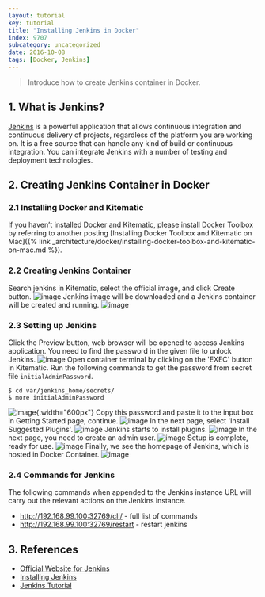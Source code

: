 ```yaml
---
layout: tutorial
key: tutorial
title: "Installing Jenkins in Docker"
index: 9707
subcategory: uncategorized
date: 2016-10-08
tags: [Docker, Jenkins]
---
```


> Introduce how to create Jenkins container in Docker.

## 1. What is Jenkins?
[Jenkins](https://jenkins.io/index.html) is a powerful application that allows continuous integration and continuous delivery of projects, regardless of the platform you are working on. It is a free source that can handle any kind of build or continuous integration. You can integrate Jenkins with a number of testing and deployment technologies.

## 2. Creating Jenkins Container in Docker
### 2.1 Installing Docker and Kitematic
If you haven’t installed Docker and Kitematic, please install Docker Toolbox by referring to another posting [Installing Docker Toolbox and Kitematic on Mac]({% link _architecture/docker/installing-docker-toolbox-and-kitematic-on-mac.md %}).
### 2.2 Creating Jenkins Container
Search jenkins in Kitematic, select the official image, and click Create button.
![image](/assets/images/uncategorized/9707/dockersearch.png)
Jenkins image will be downloaded and a Jenkins container will be created and running.
![image](/assets/images/uncategorized/9707/dockerkitematic.png)
### 2.3 Setting up Jenkins
Click the Preview button, web browser will be opened to access Jenkins application. You need to find the password in the given file to unlock Jenkins.
![image](/assets/images/uncategorized/9707/dockerunlock.png)
Open container terminal by clicking on the 'EXEC' button in Kitematic. Run the following commands to get the password from secret file `initialAdminPassword`.
```raw
$ cd var/jenkins_home/secrets/
$ more initialAdminPassword
```
![image](/assets/images/uncategorized/9707/dockerpassword.png){:width="600px"}
Copy this password and paste it to the input box in Getting Started page, continue.
![image](/assets/images/uncategorized/9707/dockersetpassword.png)
In the next page, select 'Install Suggested Plugins'.
![image](/assets/images/uncategorized/9707/dockerplugin.png)
Jenkins starts to install plugins.
![image](/assets/images/uncategorized/9707/dockerinstallplugin.png)
In the next page, you need to create an admin user.
![image](/assets/images/uncategorized/9707/dockercreateuser.png)
Setup is complete, ready for use.
![image](/assets/images/uncategorized/9707/dockerready.png)
Finally, we see the homepage of Jenkins, which is hosted in Docker Container.
![image](/assets/images/uncategorized/9707/dockerhomepage.png)

### 2.4 Commands for Jenkins
The following commands when appended to the Jenkins instance URL will carry out the relevant actions on the Jenkins instance.
* http://192.168.99.100:32769/cli/ - full list of commands
* http://192.168.99.100:32769/restart - restart jenkins

## 3. References
* [Official Website for Jenkins](https://jenkins.io/index.html)
* [Installing Jenkins](https://jenkins.io/doc/book/getting-started/installing/)
* [Jenkins Tutorial](https://www.tutorialspoint.com/jenkins/index.htm)
